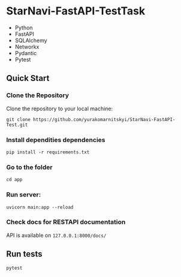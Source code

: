 # StarNavi-FastAPI-TestTask
- Python
- FastAPI
- SQLAlchemy 
- Networkx
- Pydantic
- Pytest 

## Quick Start

### Clone the Repository

Clone the repository to your local machine:

```
git clone https://github.com/yurakomarnitskyi/StarNavi-FastAPI-Test.git
```

### Install dependities dependencies

`pip install -r requirements.txt`

### Go to the folder

`cd app`

### Run server:
`uvicorn main:app --reload`

### Check docs for RESTAPI documentation
API is available on `127.0.0.1:8000/docs/`

## Run tests

`pytest`
